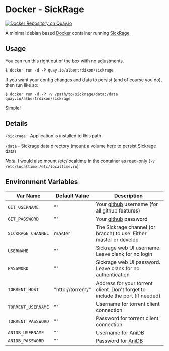 # Docker - SickRage

[![Docker Repository on Quay.io](https://quay.io/repository/albertrdixon/sickrage/status "Docker Repository on Quay.io")](https://quay.io/repository/albertrdixon/sickrage)

A minimal debian based [Docker](http://www.docker.com) container running [SickRage](https://github.com/SiCKRAGETV/SickRage)

## Usage

You can run this right out of the box with no adjustments.

```
$ docker run -d -P quay.io/albertrdixon/sickrage
```

If you want your config changes and data to persist (and of course you do), then run like so:

```
$ docker run -d -P -v /path/to/sickrage/data:/data quay.io/albertrdixon/sickrage
```

Simple!

## Details

`/sickrage` - Application is installed to this path

`/data` - Sickrage data directory (mount a volume here to persist Sickrage data)

*Note*: I would also mount /etc/localtime in the container as read-only (`-v /etc/localtime:/etc/localtime:ro`)

## Environment Variables

| Var Name | Default Value | Description |
|----------|---------------|-------------|
| `GIT_USERNAME` | "" | Your [github](github.com) username (for all github features) |
| `GIT_PASSWORD` | "" | Your [github](github.com) password |
| `SICKRAGE_CHANNEL` | master | The Sickrage channel (or branch) to use. Either master or develop |
| `USERNAME` | "" | Sickrage web UI username. Leave blank for no login |
| `PASSWORD` | "" | Sickrage web UI password. Leave blank for no authentication |
| `TORRENT_HOST` | "http://torrent/" | Address for your torrent client. Don't forget to include the port (if needed) |
| `TORRENT_USERNAME` | "" | Username for torrent client connection |
| `TORRENT_PASSWORD` | "" | Password for torrent client connection |
| `ANIDB_USERNAME` | "" | Username for [AniDB](http://anidb.net/) |
| `ANIDB_PASSWORD` | "" | Password for [AniDB](http://anidb.net/) |